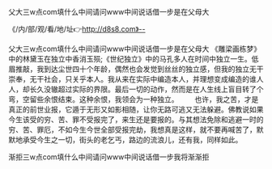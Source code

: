 父大三w点com填什么中间请问www中间说话借一步是在父母大

《/内/部/观/看/地/址👉http://d8s8.com》--

父大三w点com填什么中间请问www中间说话借一步是在父母大	《雕梁画栋梦》中的林黛玉在独立中香消玉殒;《世纪独立》中的马孔多人在时间中独立一生。低眉推敲，我到达尘世四十个年龄，偶然也会发觉到丝丝的独立感，但我的独立无干崇奉，无干社会，只关乎本人。我从来在实际中编造本人，并理想变成编造的谁人人，却长久没辙超过实际的界限。最后一切的动作，然而是在人生线上盲目转了个弯，空留些余恨结束。这种余恨，我领会为一种独立。
　　也许，我之苦，才是真正的前世业报，它遁于无形又如影相随，让你无路可逃又无法躲避。佛教说如果今生该受的穷、苦、罪不受报完了，来生还是要报的。与其想法免除和逃避一时的穷、苦、罪厄，不如今生今世全部受报完劫，我想真是这样，就不要再喊苦了，默默地承受今生之一切，街头的老乞丐，路边的流浪儿，还有我，同样如此。





渐拒三w点com填什么中间请问www中间说话借一步我将渐渐拒
